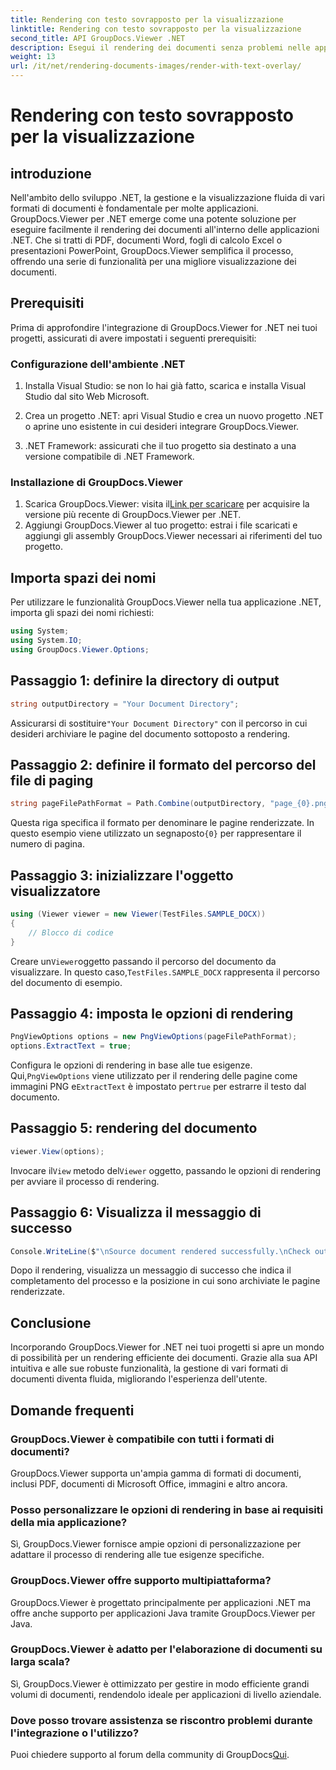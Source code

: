 ```yaml
---
title: Rendering con testo sovrapposto per la visualizzazione
linktitle: Rendering con testo sovrapposto per la visualizzazione
second_title: API GroupDocs.Viewer .NET
description: Esegui il rendering dei documenti senza problemi nelle applicazioni .NET con GroupDocs.Viewer, supportando vari formati per una migliore esperienza utente.
weight: 13
url: /it/net/rendering-documents-images/render-with-text-overlay/
---
```


# Rendering con testo sovrapposto per la visualizzazione

## introduzione
Nell'ambito dello sviluppo .NET, la gestione e la visualizzazione fluida di vari formati di documenti è fondamentale per molte applicazioni. GroupDocs.Viewer per .NET emerge come una potente soluzione per eseguire facilmente il rendering dei documenti all'interno delle applicazioni .NET. Che si tratti di PDF, documenti Word, fogli di calcolo Excel o presentazioni PowerPoint, GroupDocs.Viewer semplifica il processo, offrendo una serie di funzionalità per una migliore visualizzazione dei documenti.
## Prerequisiti
Prima di approfondire l'integrazione di GroupDocs.Viewer for .NET nei tuoi progetti, assicurati di avere impostati i seguenti prerequisiti:
### Configurazione dell'ambiente .NET
1. Installa Visual Studio: se non lo hai già fatto, scarica e installa Visual Studio dal sito Web Microsoft.
   
2. Crea un progetto .NET: apri Visual Studio e crea un nuovo progetto .NET o aprine uno esistente in cui desideri integrare GroupDocs.Viewer.
3. .NET Framework: assicurati che il tuo progetto sia destinato a una versione compatibile di .NET Framework.
### Installazione di GroupDocs.Viewer
1.  Scarica GroupDocs.Viewer: visita il[Link per scaricare](https://releases.groupdocs.com/viewer/net/) per acquisire la versione più recente di GroupDocs.Viewer per .NET.
2. Aggiungi GroupDocs.Viewer al tuo progetto: estrai i file scaricati e aggiungi gli assembly GroupDocs.Viewer necessari ai riferimenti del tuo progetto.

## Importa spazi dei nomi
Per utilizzare le funzionalità GroupDocs.Viewer nella tua applicazione .NET, importa gli spazi dei nomi richiesti:
```csharp
using System;
using System.IO;
using GroupDocs.Viewer.Options;
```

## Passaggio 1: definire la directory di output
```csharp
string outputDirectory = "Your Document Directory";
```
 Assicurarsi di sostituire`"Your Document Directory"` con il percorso in cui desideri archiviare le pagine del documento sottoposto a rendering.
## Passaggio 2: definire il formato del percorso del file di paging
```csharp
string pageFilePathFormat = Path.Combine(outputDirectory, "page_{0}.png");
```
 Questa riga specifica il formato per denominare le pagine renderizzate. In questo esempio viene utilizzato un segnaposto`{0}` per rappresentare il numero di pagina.
## Passaggio 3: inizializzare l'oggetto visualizzatore
```csharp
using (Viewer viewer = new Viewer(TestFiles.SAMPLE_DOCX))
{
    // Blocco di codice
}
```
 Creare un`Viewer`oggetto passando il percorso del documento da visualizzare. In questo caso,`TestFiles.SAMPLE_DOCX` rappresenta il percorso del documento di esempio.
## Passaggio 4: imposta le opzioni di rendering
```csharp
PngViewOptions options = new PngViewOptions(pageFilePathFormat);
options.ExtractText = true;
```
 Configura le opzioni di rendering in base alle tue esigenze. Qui,`PngViewOptions` viene utilizzato per il rendering delle pagine come immagini PNG e`ExtractText` è impostato per`true` per estrarre il testo dal documento.
## Passaggio 5: rendering del documento
```csharp
viewer.View(options);
```
 Invocare il`View` metodo del`Viewer` oggetto, passando le opzioni di rendering per avviare il processo di rendering.
## Passaggio 6: Visualizza il messaggio di successo
```csharp
Console.WriteLine($"\nSource document rendered successfully.\nCheck output in {outputDirectory}.");
```
Dopo il rendering, visualizza un messaggio di successo che indica il completamento del processo e la posizione in cui sono archiviate le pagine renderizzate.

## Conclusione
Incorporando GroupDocs.Viewer for .NET nei tuoi progetti si apre un mondo di possibilità per un rendering efficiente dei documenti. Grazie alla sua API intuitiva e alle sue robuste funzionalità, la gestione di vari formati di documenti diventa fluida, migliorando l'esperienza dell'utente.
## Domande frequenti
### GroupDocs.Viewer è compatibile con tutti i formati di documenti?
GroupDocs.Viewer supporta un'ampia gamma di formati di documenti, inclusi PDF, documenti di Microsoft Office, immagini e altro ancora.
### Posso personalizzare le opzioni di rendering in base ai requisiti della mia applicazione?
Sì, GroupDocs.Viewer fornisce ampie opzioni di personalizzazione per adattare il processo di rendering alle tue esigenze specifiche.
### GroupDocs.Viewer offre supporto multipiattaforma?
GroupDocs.Viewer è progettato principalmente per applicazioni .NET ma offre anche supporto per applicazioni Java tramite GroupDocs.Viewer per Java.
### GroupDocs.Viewer è adatto per l'elaborazione di documenti su larga scala?
Sì, GroupDocs.Viewer è ottimizzato per gestire in modo efficiente grandi volumi di documenti, rendendolo ideale per applicazioni di livello aziendale.
### Dove posso trovare assistenza se riscontro problemi durante l'integrazione o l'utilizzo?
 Puoi chiedere supporto al forum della community di GroupDocs[Qui](https://forum.groupdocs.com/c/viewer/9).